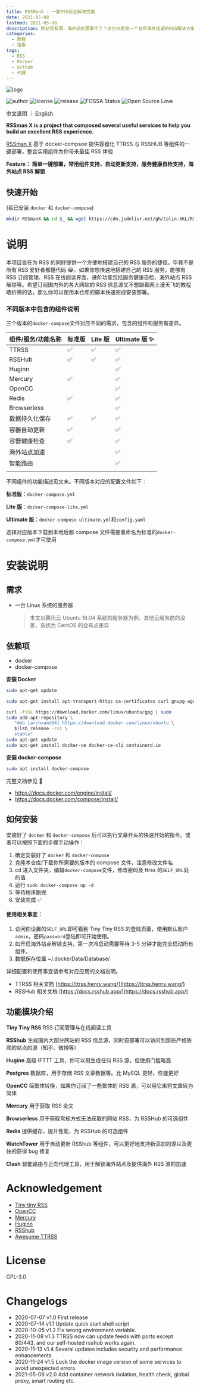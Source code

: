 ```yaml
---
title: RSSManX - 一套RSS综合解决方案
date: 2021-05-08
lastmod: 2021-05-08
description: 网站没有源，海外站的源看不了？这也许是第一个自带海外加速的RSS解决方案
categories:
  - 教程
  - 指南
tags:
  - RSS
  - Docker
  - Github
  - 代理
---
```


![logo](https://cdn.jsdelivr.net/gh/Colin-XKL/RSSmanX/.github/logo.png)

![author](https://img.shields.io/badge/author-Colin-blue)
![license](https://img.shields.io/github/license/Colin-XKL/RSSmanX)
![release](https://img.shields.io/github/v/release/Colin-XKL/RSSmanX)
![FOSSA Status](https://app.fossa.com/api/projects/git%2Bgithub.com%2FColin-XKL%2FRSSmanX.svg?type=shield)
![Open Source Love](https://badges.frapsoft.com/os/v2/open-source.svg?v=103)

[中文说明](https://github.com/Colin-XKL/RSSmanX/blob/master/README-zh_cn.md) ｜ [English](https://github.com/Colin-XKL/RSSmanX/)

**RSSman X is a project that composed several useful services to help you build an excellent RSS experience.**

[RSSman X](https://github.com/Colin-XKL/RSSmanX) 基于 docker-compsoe 提供容器化 TTRSS 与 RSSHUB 等组件的一键部署，整合实用组件为你带来最佳 RSS 体验

**Feature： 简单一键部署，常用组件支持，自动更新支持，服务健康自检支持，海外站点 RSS 解锁**

## 快速开始

(若已安装 `docker` 和 `docker-compose`)

```bash
mkdir RSSmanX && cd $_ && wget https://cdn.jsdelivr.net/gh/Colin-XKL/RSSmanX/docker-compose.yml && sudo docker-compose up -d
```

# 说明

本项目旨在为 RSS 的同好提供一个方便地搭建自己的 RSS 服务的捷径。毕竟不是所有 RSS 爱好者都懂代码 😂。如果你想快速地搭建自己的 RSS 服务，能够有 RSS 订阅管理、RSS 在线阅读界面，进阶功能包括服务健康自检、海外站点 RSS 解锁等。希望订阅国内外的各大网站的 RSS 信息源又不想跟着网上漫天飞的教程瞎折腾的话，那么你可以使用本仓库的脚本快速完成安装部署。

### 不同版本中包含的组件说明

三个版本的`docker-compose`文件对应不同的需求，包含的组件和服务有差异。

| 组件/服务/功能名称 | 标准版 | Lite 版 | Ultimate 版 ✨ |
| ------------------ | ------ | ------- | -------------- |
| TTRSS              | ✅     | ✅      | ✅             |
| RSSHub             | ✅     | ✅      | ✅             |
| Huginn             |        |         | ✅             |
| Mercury            | ✅     |         | ✅             |
| OpenCC             |        |         | ✅             |
| Redis              | ✅     |         | ✅             |
| Browserless        |        |         | ✅             |
| 数据持久化保存     | ✅     | ✅      | ✅             |
| 容器自动更新       | ✅     |         | ✅             |
| 容器健康检查       | ✅     |         | ✅             |
| 海外站点加速       |        |         | ✅             |
| 智能路由           |        |         | ✅             |
|                    |        |         |                |

不同组件的功能描述见文末。不同版本对应的配置文件如下：

**标准版**：`docker-compose.yml`

**Lite 版**：`docker-compose-lite.yml`

**Ultimate 版**：`docker-compose-ultimate.yml`和`config.yaml`

选择对应版本下载到本地后都 compose 文件需要重命名为标准的`docker-compose.yml`才可使用

# 安装说明

## 需求

- 一台 Linux 系统的服务器

  > 本文以腾讯云 Ubuntu 18.04 系统的服务器为例，其他云服务商的没差，系统为 CentOS 的会有点差异

## 依赖项

- docker
- docker-compose

**安装 Docker**

```bash
sudo apt-get update

sudo apt-get install apt-transport-https ca-certificates curl gnupg-agent software-properties-common

curl -fsSL https://download.docker.com/linux/ubuntu/gpg | sudo
sudo add-apt-repository \
   "deb [arch=amd64] https://download.docker.com/linux/ubuntu \
   $(lsb_release -cs) \
   stable"
sudo apt-get update
sudo apt-get install docker-ce docker-ce-cli containerd.io
```

**安装 docker-compose**

```bash
sudo apt install docker-compose
```

完整文档参见 📕

- https://docs.docker.com/engine/install/
- https://docs.docker.com/compose/install/

## 如何安装

安装好了 `docker` 和 `docker-compose` 后可以执行文章开头的快速开始的指令。或者可以按照下面的步骤手动操作：

1. 确定安装好了 `docker` 和 `docker-compose`
2. 克隆本仓库/下载你所需要的版本的 compose 文件，注意修改文件名
3. cd 进入文件夹，编辑`docker-compose`文件，修改密码及 ttrss 的`SELF_URL`处的值
4. 运行 `sudo docker-compose up -d`
5. 等待程序跑完
6. 安装完成 ✅

#### 使用相关事宜：

1. 访问你设置的`SELF_URL`即可看到 Tiny Tiny RSS 的登陆页面，使用默认账户`admin`，密码`password`登陆即可开始使用。
2. 如开启海外站点解锁支持，第一次冷启动需要等待 3-5 分钟才能完全启动所有组件。
3. 数据保存位置 ~/.dockerData/Database/

详细配置和使用事宜请参考对应应用的文档说明。

- TTRSS 相关文档 [https://ttrss.henry.wang/](https://ttrss.henry.wang/)
- RSSHub 相关文档 [https://docs.rsshub.app/](https://docs.rsshub.app/)

## 功能模块介绍

**Tiny Tiny RSS**
RSS 订阅管理与在线阅读工具

**RSShub**
生成国内大部分网站的 RSS 信息源，同时自部署可以访问到那些严格防爬的站点的源（知乎、微博等）

**Huginn**
高级 IFTTT 工具，你可以用生成任何 RSS 源，但使用门槛略高

**Postgres**
数据库，用于存储 RSS 文章数据等。比 MySQL 更轻，性能更好

**OpenCC**
简繁体转换，如果你订阅了一些繁体的 RSS 源，可以用它来将文章转为简体

**Mercury**
用于获取 RSS 全文

**Browserless**
用于获取常规方式无法获取的网站 RSS，为 RSSHub 的可选组件

**Redis**
提供缓存，提升性能，为 RSSHub 的可选组件

**WatchTower**
用于自动更新 RSShub 等组件，可以更好地支持新添加的源以及更快的获得 bug 修复

**Clash**
智能路由与正向代理工具，用于解锁海外站点及提供海外 RSS 源的加速

# Acknowledgement

- [Tiny tiny RSS](https://tt-rss.org/)
- [OpenCC](https://github.com/BYVoid/OpenCC)
- [Mercury](https://github.com/postlight/mercury-parser)
- [Huginn](https://github.com/huginn/huginn)
- [RSShub](https://github.com/DIYgod/RSSHub)
- [Awesome TTRSS](https://github.com/HenryQW/Awesome-TTRSS)

# License

GPL-3.0

# Changelogs

- 2020-07-07 v1.0 First release
- 2020-07-14 v1.1 Update quick start shell script
- 2020-10-05 v1.2 Fix wrong environment variable.
- 2020-11-08 v1.3 TTRSS now can update feeds with ports except 80/443, and our self-hosted rsshub works again.
- 2020-11-13 v1.4 Several updates includes security and performance enhancements.
- 2020-11-24 v1.5 Lock the docker image version of some services to avoid unexpected errors.
- 2021-05-08 v2.0 Add container network isolation, health check, global proxy, smart routing etc.
